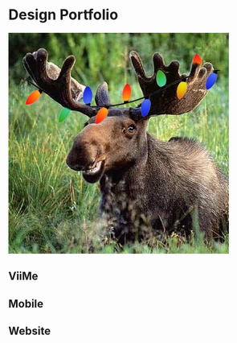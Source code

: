 # Design Portfolio

<img src="moose.jpg" alt="hi" class="inline"/>


## **ViiMe**
## Mobile


## Website
